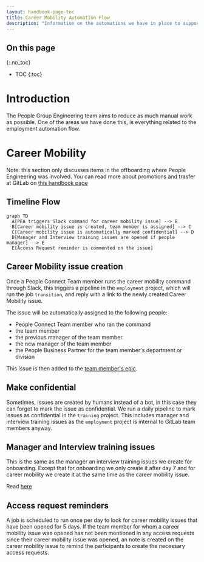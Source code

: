 ```yaml
---
layout: handbook-page-toc
title: Career Mobility Automation Flow
description: "Information on the automations we have in place to support the People Connect Team with career mobility related tasks."
---
```


## On this page

{:.no_toc}

- TOC
{:toc}

# Introduction

The People Group Engineering team aims to reduce as much manual work as possible. One of the areas we have done this, is everything related to the employment automation flow.

# Career Mobility

Note: this section only discusses items in the offboarding where People Engineering was involved. You can read more about promotions and trasfer at GitLab on [this handbook page](/handbook/people-group/promotions-transfers/)

## Timeline Flow

```mermaid
graph TD
  A[PEA triggers Slack command for career mobility issue] --> B
  B[Career mobility issue is created, team member is assigned] --> C
  C[Career mobility issue is automatically marked confidential] --> D
  D[Manager and Interview training issues are opened if people manager] --> E
  E[Access Request reminder is commented on the issue]
```

## Career Mobility issue creation

Once a People Connect Team member runs the career mobility command through Slack, this triggers a pipeline in the `employment` project, which will run the job `transition`, and reply with a link to the newly created Career Mobility issue.

The issue will be automatically assigned to the following people:

- People Connect Team member who ran the command
- the team member
- the previous manager of the team member
- the new manager of the team member
- the People Business Partner for the team member's department or division

This issue is then added to the [team member's epic](/handbook/people-group/engineering/employment-issues#epics).

## Make confidential
Sometimes, issues are created by humans instead of a bot, in this case they can forget to mark the issue as confidential. We run a daily pipeline to mark issues as confidential in the `training` project. This includes manager and interview training issues as the `employment` project is internal to GitLab team members anyway.

## Manager and Interview training issues

This is the same as the manager an interview training issues we create for onboarding. Except that for onboarding we only create it after day 7 and for career mobility we create it at the same time as the career mobility issue.

Read [here](/handbook/people-group/engineering/onboarding#manager-and-interview-training-issues)

## Access request reminders

A job is scheduled to run once per day to look for career mobility issues that have been opened for 5 days. If the team member for whom a career mobility issue was opened has not been mentioned in any access requests since their career mobility issue was opened, an note is created on the career mobility issue to remind the participants to create the necessary access requests.
